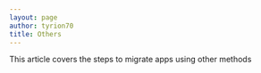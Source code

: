 ```yaml
---
layout: page
author: tyrion70
title: Others
---
```

This article covers the steps to migrate apps using other methods
